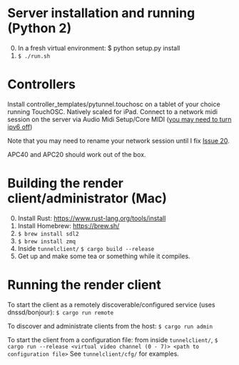 # Server installation and running (Python 2)

0. In a fresh virtual environment: $ python setup.py install
0. `$ ./run.sh`

# Controllers

Install controller_templates/pytunnel.touchosc on a tablet of your choice running TouchOSC.  Natively scaled for iPad.  Connect to a network midi session on the server via Audio Midi Setup/Core MIDI ([you may need to turn ipv6 off](https://discussions.apple.com/thread/7695767))

Note that you may need to rename your network session until I fix [Issue 20](https://github.com/generalelectrix/pytunnel/issues/20).

APC40 and APC20 should work out of the box.

# Building the render client/administrator (Mac)

0. Install Rust: https://www.rust-lang.org/tools/install
0. Install Homebrew: https://brew.sh/
0. `$ brew install sdl2`
0. `$ brew install zmq`
0. Inside `tunnelclient/` `$ cargo build --release`
0. Get up and make some tea or something while it compiles.

# Running the render client

To start the client as a remotely discoverable/configured service (uses dnssd/bonjour):
`$ cargo run remote`

To discover and administrate clients from the host:
`$ cargo run admin`

To start the client from a configuration file: from inside `tunnelclient/`,
`$ cargo run --release <virtual video channel (0 - 7)> <path to configuration file>`
See `tunnelclient/cfg/` for examples.